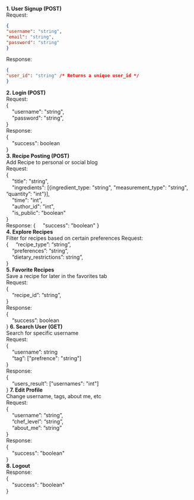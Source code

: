 **1. User Signup (POST)**  
   Request:  
   ```json
   {  
   "username": "string",  
   "email": "string",  
   "password": "string" 
   }
   ```
   Response:  
   ```json
   {  
   "user_id": "string" /* Returns a unique user_id */  
   }
   ```
     
**2. Login (POST)**  
   Request:  
   {  
   &nbsp;&nbsp;&nbsp;&nbsp;"username": "string",  
   &nbsp;&nbsp;&nbsp;&nbsp;"password": "string",  
   }    
   Response:  
   {  
   &nbsp;&nbsp;&nbsp;&nbsp;"success": boolean  
   }  
**3. Recipe Posting (POST)**  
   Add Recipe to personal or social blog  
   Request:  
   {  
   &nbsp;&nbsp;&nbsp;&nbsp;"title": "string",  
   &nbsp;&nbsp;&nbsp;&nbsp;"ingredients": [{ingredient_type: "string", "measurement_type": "string", “quantity”: "int"}],  
   &nbsp;&nbsp;&nbsp;&nbsp;"time": "int",  
   &nbsp;&nbsp;&nbsp;&nbsp;"author_id": "int",  
   &nbsp;&nbsp;&nbsp;&nbsp;"is_public": "boolean"  
   }    
   Response:
   {
   &nbsp;&nbsp;&nbsp;&nbsp;"success": "boolean"
   }  
**4. Explore Recipes**  
   Filter for recipes based on certain preferences
   Request:  
   {
   &nbsp;&nbsp;&nbsp;&nbsp;“recipe_type”: “string”,  
   &nbsp;&nbsp;&nbsp;&nbsp;“preferences”: “string”,  
   &nbsp;&nbsp;&nbsp;&nbsp;“dietary_restrictions”: string”,  
   }    
**5. Favorite Recipes**  
   Save a recipe for later in the favorites tab  
   Request:  
   {  
   &nbsp;&nbsp;&nbsp;&nbsp;“recipe_id”: “string”,  
   }    
   Response:  
   {  
   &nbsp;&nbsp;&nbsp;&nbsp;“success”: boolean  
   }
**6. Search User (GET)**  
   Search for specific username  
   Request:  
   {  
    &nbsp;&nbsp;&nbsp;&nbsp;“username”: string  
    &nbsp;&nbsp;&nbsp;&nbsp;“tag”: ["prefrence": "string"]  
   }    
   Response:  
   {  
    &nbsp;&nbsp;&nbsp;&nbsp;“users_result”: ["usernames": "int"]  
   }
**7. Edit Profile**  
   Change username, tags, about me, etc  
   Request:  
   {  
   &nbsp;&nbsp;&nbsp;&nbsp;“username”: “string”,  
   &nbsp;&nbsp;&nbsp;&nbsp;“chef_level”: “string”,  
   &nbsp;&nbsp;&nbsp;&nbsp;“about_me”: “string”  
   }    
   Response:  
   {  
   &nbsp;&nbsp;&nbsp;&nbsp;"success": "boolean"  
   }  
**8. Logout**  
   Response:  
   {  
    &nbsp;&nbsp;&nbsp;&nbsp;"success": "boolean"  
   }  



        
